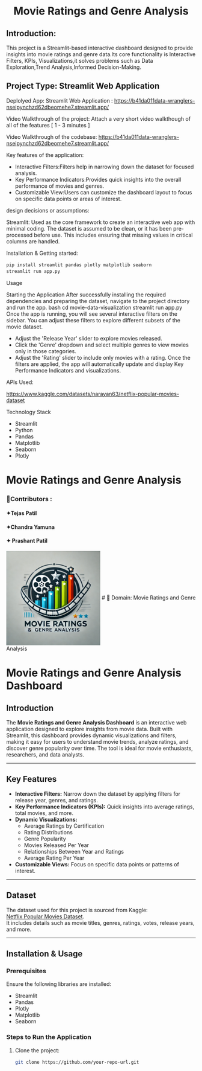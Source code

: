 <h1 align="center"> Movie Ratings and Genre Analysis </h1>

<h2>Introduction:</h2
<p>This project is a Streamlit-based interactive dashboard designed to provide insights into movie ratings and genre data.Its core functionality is Interactive Filters, KPIs, Visualizations,it solves problems such as Data Exploration,Trend Analysis,Informed Decision-Making.</p>

<h2>Project Type: Streamlit Web Application</h2>

Deplolyed App:
Streamlit Web Application : https://b41da011data-wranglers-nseipynchzd62dbeomehe7.streamlit.app/

Video Walkthrough of the project:
Attach a very short video walkthough of all of the features [ 1 - 3 minutes ]

Video Walkthrough of the codebase:
https://b41da011data-wranglers-nseipynchzd62dbeomehe7.streamlit.app/

Key features of the application:

- Interactive Filters:Filters help in narrowing down the dataset for focused analysis.
- Key Performance Indicators:Provides quick insights into the overall performance of movies and genres.
- Customizable View:Users can customize the dashboard layout to focus on specific data points or areas of interest.

design decisions or assumptions:

Streamlit: Used as the core framework to create an interactive web app with minimal coding.
The dataset is assumed to be clean, or it has been pre-processed before use. This includes ensuring that missing values in critical columns are handled.


Installation & Getting started:

```bash
pip install streamlit pandas plotly matplotlib seaborn
streamlit run app.py
```
Usage

Starting the Application
After successfully installing the required dependencies and preparing the dataset, navigate to the project directory and run the app.
bash
cd movie-data-visualization
streamlit run app.py
Once the app is running, you will see several interactive filters on the sidebar. You can adjust these filters to explore different subsets of the movie dataset.
- Adjust the 'Release Year' slider to explore movies released.
- Click the 'Genre' dropdown and select multiple genres to view movies only in those categories.
- Adjust the 'Rating' slider to include only movies with a rating.
Once the filters are applied, the app will automatically update and display Key Performance Indicators and visualizations.

APIs Used:

https://www.kaggle.com/datasets/narayan63/netflix-popular-movies-dataset

Technology Stack

- Streamlit
- Python
- Pandas
- Matplotlib
- Seaborn
- Plotly




# Movie Ratings and Genre Analysis
<div align="left">
<h3 align="left">👷Contributors :</h3>

<h4>✦Tejas Patil </h4>
<h4>✦Chandra Yamuna</h4>
<h4>✦ Prashant Patil</h4>

</div>

<img  align="center" src="https://github.com/Tejaspatil2002/B41_DA_011_Data-Wranglers/blob/main/logo.jpg?raw=true" width='250'>
# 🚀 Domain: Movie Ratings and Genre Analysis


# Movie Ratings and Genre Analysis Dashboard

## Introduction
The **Movie Ratings and Genre Analysis Dashboard** is an interactive web application designed to explore insights from movie data. Built with Streamlit, this dashboard provides dynamic visualizations and filters, making it easy for users to understand movie trends, analyze ratings, and discover genre popularity over time. The tool is ideal for movie enthusiasts, researchers, and data analysts.

---

## Key Features
- **Interactive Filters:** Narrow down the dataset by applying filters for release year, genres, and ratings.
- **Key Performance Indicators (KPIs):** Quick insights into average ratings, total movies, and more.
- **Dynamic Visualizations:**
  - Average Ratings by Certification
  - Rating Distributions
  - Genre Popularity
  - Movies Released Per Year
  - Relationships Between Year and Ratings
  - Average Rating Per Year
- **Customizable Views:** Focus on specific data points or patterns of interest.

---

## Dataset
The dataset used for this project is sourced from Kaggle:  
[Netflix Popular Movies Dataset](https://www.kaggle.com/datasets/narayan63/netflix-popular-movies-dataset).  
It includes details such as movie titles, genres, ratings, votes, release years, and more.

---

## Installation & Usage

### Prerequisites
Ensure the following libraries are installed:
- Streamlit
- Pandas
- Plotly
- Matplotlib
- Seaborn

### Steps to Run the Application
1. Clone the project:
   ```bash
   git clone https://github.com/your-repo-url.git
